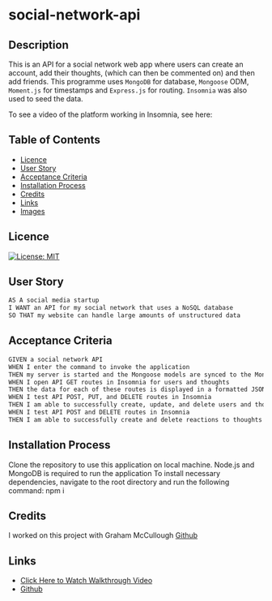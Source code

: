 # social-network-api

## Description

This is an API for a social network web app where users can create an account, add their thoughts, (which can then be commented on) and then add friends. This programme uses `MongoDB` for database, `Mongoose` ODM, `Moment.js` for timestamps and `Express.js` for routing. `Insomnia` was also used to seed the data.

To see a video of the platform working in Insomnia, see here:

## Table of Contents

- [Licence](#licence)
- [User Story](#user-story)
- [Acceptance Criteria](#acceptance-criteria)
- [Installation Process](#installation-process)
- [Credits](#credits)
- [Links](#links)
- [Images](#images)

## Licence

[![License: MIT](https://img.shields.io/badge/License-MIT-yellow.svg)](https://opensource.org/licenses/MIT)

## User Story

```md
AS A social media startup
I WANT an API for my social network that uses a NoSQL database
SO THAT my website can handle large amounts of unstructured data
```

## Acceptance Criteria

```md
GIVEN a social network API
WHEN I enter the command to invoke the application
THEN my server is started and the Mongoose models are synced to the MongoDB database
WHEN I open API GET routes in Insomnia for users and thoughts
THEN the data for each of these routes is displayed in a formatted JSON
WHEN I test API POST, PUT, and DELETE routes in Insomnia
THEN I am able to successfully create, update, and delete users and thoughts in my database
WHEN I test API POST and DELETE routes in Insomnia
THEN I am able to successfully create and delete reactions to thoughts and add and remove friends to a user’s friend list
```
## Installation Process

Clone the repository to use this application on local machine.
Node.js and MongoDB is required to run the application
To install necessary dependencies, navigate to the root directory and run the following command: npm i

## Credits

I worked on this project with Graham McCullough [Github](https://github.com/Grahamy27)

## Links

- [Click Here to Watch Walkthrough Video](https://drive.google.com/file/d/1JzApSDnmJpDlDjgQFLhEGqCtgUJZwvJZ/view)
- [Github](https://github.com/simonmoore23/social-network-api)